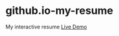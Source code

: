 # github.io-my-resume
My interactive resume
[Live Demo](http://jonahbaka.github.io/github.io-my-resume)
